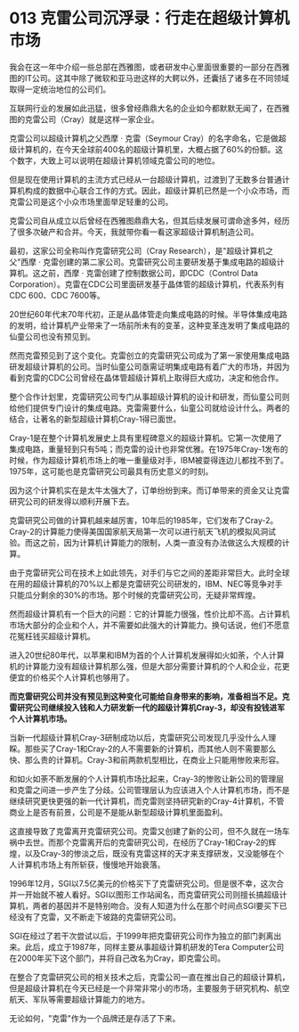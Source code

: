 # 013 克雷公司沉浮录：行走在超级计算机市场

我会在这一年中介绍一些总部在西雅图，或者研发中心里面很重要的一部分在西雅图的IT公司。这其中除了微软和亚马逊这样的大鳄以外，还囊括了诸多在不同领域取得一定统治地位的公司们。

互联网行业的发展如此迅猛，很多曾经鼎鼎大名的企业如今都默默无闻了，在西雅图的克雷公司（Cray）就是这样一家企业。

克雷公司以超级计算机之父西摩 · 克雷（Seymour
Cray）的名字命名，它是做超级计算机的，在今天全球前400名的超级计算机里，大概占据了60%的份额。这个数字，大致上可以说明在超级计算机领域克雷公司的地位。

但是现在使用计算机的主流方式已经从一台超级计算机，过渡到了无数多台普通计算机构成的数据中心联合工作的方式。因此，超级计算机已然是一个小众市场，而克雷公司是这个小众市场里面举足轻重的公司。

克雷公司自从成立以后曾经在西雅图鼎鼎大名，但其后续发展可谓命途多舛，经历了很多次破产和合并。今天，我就带你看一看这家超级计算机制造公司。

最初，这家公司全称叫作克雷研究公司（Cray
Research），是"超级计算机之父"西摩 ·
克雷创建的第二家公司。克雷研究公司主要研发基于集成电路的超级计算机。这之前，西摩
· 克雷创建了控制数据公司，即CDC（Control Data
Corporation）。克雷在CDC公司里面研发基于晶体管的超级计算机，代表系列有CDC
600、CDC 7600等。

20世纪60年代末70年代初，正是从晶体管走向集成电路的时候。半导体集成电路的发明，给计算机产业带来了一场前所未有的变革，这种变革连发明了集成电路的仙童公司也没有预见到。

然而克雷预见到了这个变化。克雷创立的克雷研究公司成为了第一家使用集成电路研发超级计算机的公司。当时仙童公司亟需证明集成电路有着广大的市场，并因为看到克雷的CDC公司曾经在晶体管超级计算机上取得巨大成功，决定和他合作。

整个合作计划里，克雷研究公司专门从事超级计算机的设计和研发，而仙童公司则给他们提供专门设计的集成电路。克雷需要什么，仙童公司就给设计什么。两者的结合，让著名的新型超级计算机Cray-1得已面世。

Cray-1是在整个计算机发展史上具有里程碑意义的超级计算机。它第一次使用了集成电路，重量轻到只有5吨；而克雷的设计也非常优雅。在1975年Cray-1发布的时候，作为超级计算机市场上的唯一重量级对手，IBM被耍得连边儿都找不到了。1975年，这可能也是克雷研究公司最具有历史意义的时刻。

因为这个计算机实在是太牛太强大了，订单纷纷到来。而订单带来的资金又让克雷研究公司的研发得以顺利开展下去。

克雷研究公司做的计算机越来越厉害，10年后的1985年，它们发布了Cray-2。Cray-2的计算能力使得美国国家航天局第一次可以进行航天飞机的模拟风洞试验。而这之前，因为计算机计算能力的限制，人类一直没有办法做这么大规模的计算。

由于克雷研究公司在技术上如此领先，对手们与它之间的差距非常巨大。此时全球在用的超级计算机的70%以上都是克雷研究公司研发的，IBM、NEC等竞争对手只能瓜分剩余的30%的市场。那个时候的克雷研究公司，无疑非常辉煌。

然而超级计算机有一个巨大的问题：它的计算能力很强，性价比却不高。占计算机市场大部分的企业和个人，并不需要如此强大的计算能力。换句话说，他们不愿意花冤枉钱买超级计算机。

进入20世纪80年代，以苹果和IBM为首的个人计算机发展得如火如荼，个人计算机的计算能力没有超级计算机那么强，但是大部分需要计算机的个人和企业，花更便宜的价格买个人计算机也够用了。

**而克雷研究公司并没有预见到这种变化可能给自身带来的影响，准备相当不足。克雷研究公司继续投入钱和人力研发新一代的超级计算机Cray-3，却没有投钱进军个人计算机市场。**

当新一代超级计算机Cray-3研制成功以后，克雷研究公司发现几乎没什么人理睬。那些买了Cray-1和Cray-2的人不需要新的计算机，而其他人则不需要那么快、那么贵的计算机。Cray-3和前两款机型相比，在商业上只能用惨败来形容。

和如火如荼不断发展的个人计算机市场比起来，Cray-3的惨败让新公司的管理层和克雷之间进一步产生了分歧。公司管理层认为应该进入个人计算机市场，而不是继续研究更快更强的新一代计算机，而克雷则坚持研究新的Cray-4计算机，不管商业上是否有前景，公司是不是能从新型超级计算机里面盈利。

这直接导致了克雷离开克雷研究公司。克雷又创建了新的公司，但不久就在一场车祸中去世。而那个克雷离开后的克雷研究公司，在经历了Cray-1和Cray-2的辉煌，以及Cray-3的惨淡之后，既没有克雷这样的天才来支撑研发，又没能够在个人计算机市场上有所斩获，慢慢地开始衰落。

1996年12月，SGI以7.5亿美元的价格买下了克雷研究公司。但是很不幸，这次合并一开始就不被人看好。SGI以图形工作站闻名，而克雷研究公司则擅长搞超级计算机，两者的基因并不是特别吻合。没有人知道为什么在那个时间点SGI要买下已经没有了克雷，又不断走下坡路的克雷研究公司。

SGI在经过了若干次尝试以后，于1999年把克雷研究公司作为独立的部门剥离出来。此后，成立于1987年，同样主要从事超级计算机研发的Tera
Computer公司在2000年买下这个部门，并将自己改名为Cray，即克雷公司。

在整合了克雷研究公司的相关技术之后，克雷公司一直在推出自己的超级计算机，但是超级计算机在今天已经是一个非常非常小的市场，主要服务于研究机构、航空航天、军队等需要超级计算能力的地方。

无论如何，"克雷"作为一个品牌还是存活了下来。
